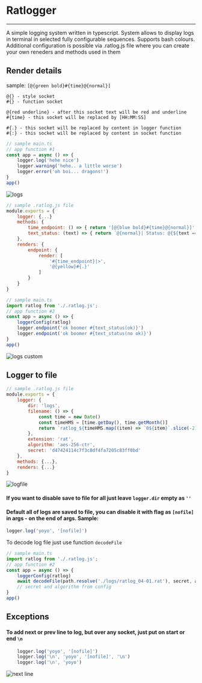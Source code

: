 # Ratlogger
---
A simple logging system written in typescript. System allows to display logs in terminal in selected fully configurable sequences. Supports bash colours. Additional configuration is possible via .ratlog.js file where you can create your own reneders and methods used in them


## Render details
sample: `[@{green bold}#{time}@{normal}]`
```
@{} - style socket
#{} - function socket

@{red underline} - after this socket text will be red and underline
#{time} - this socket will be replaced by [HH:MM:SS]

#{.} - this socket will be replaced by content in logger function
#{:} - this socket will be replaced by content in socket function
```

```js
// sample main.ts
// app function #1
const app = async () => {
    logger.log('hehe nice')
    logger.warning('hehe.. a little worse')
    logger.error('oh boi... dragons!')
}
app()
```


![logs](https://imgur.com/IVN0ydH.png)

```js
// sample .ratlog.js file
module.exports = {
    logger: {...}
    methods: {
        time_endpoint: () => { return '[@{blue bold}#{time}@{normal}]' },
        text_status: (text) => { return `@{normal}| Status: @{${text === 'ok' ? 'green' : 'red'} bold}#{:} @{normal}|` }
    },
    renders: {
        endpoint: {
            render: [
                '#{time_endpoint}|>',
                '@{yellow}#{.}'
            ]
        }
    }
}
```
```ts
// sample main.ts
import ratlog from './.ratlog.js';
// app function #2
const app = async () => {
    loggerConfig(ratlog)
    logger.endpoint('ok boomer #{text_status(ok)}')
    logger.endpoint('ok boomer #{text_status(no ok)}')
}
app()
```
![logs custom](https://imgur.com/TmqcHV7.png)

## Logger to file

```js
// sample .ratlog.js file
module.exports = {
    logger: {
        dir: 'logs',
        filename: () => {
            const time = new Date()
            const timeHMS = [time.getDay(), time.getMonth()]
            return `ratlog_${timeHMS.map((item) => `0${item}`.slice(-2)).join('-')}`
        },
        extension: 'rat',
        algorithm: 'aes-256-ctr',
        secret: 'd47424114c7f3c8df4fa7205c83ff0bd'
    },
    methods: {...},
    renders: {...}
}
```
![logfile](https://imgur.com/1yj4tPj.png)
#### If you want to disable save to file for all just leave `logger.dir` empty as `''`
#### Default all of logs are saved to file, you can disable it with flag as `[nofile]` in args - on the end of args. Sample: 
```js
logger.log('yoyo', '[nofile]')
```
To decode log file just use function `decodeFile`
```ts
// sample main.ts
import ratlog from './.ratlog.js';
// app function #2
const app = async () => {
    loggerConfig(ratlog)
    await decodeFile(path.resolve('./logs/ratlog_04-01.rat'), secret, algorithm)
    // secret and algorithm from config
}
app()
```

## Exceptions
#### To add next or prev line to log, but over any socket, just put on start or end `\n`
```js
    logger.log('yoyo', '[nofile]')
    logger.log('\n', 'yoyo', '[nofile]', '\n')
    logger.log('\n', 'yoyo')
```
![next line](https://imgur.com/o5RMkW8.png)

